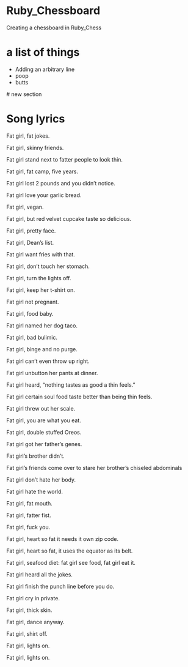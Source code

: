 Ruby_Chessboard
===============
Creating a chessboard in Ruby_Chess
# a list of things
* Adding an arbitrary line
* poop
* butts

<section>
    # new section
</section>

# Song lyrics

Fat girl, fat jokes.

Fat girl, skinny friends.

Fat girl stand next to fatter people to look thin.

Fat girl, fat camp, five years.

Fat girl lost 2 pounds and you didn’t notice.

Fat girl love your garlic bread.

Fat girl, vegan.

Fat girl, but red velvet cupcake taste so delicious.

Fat girl, pretty face.

Fat girl, Dean’s list.

Fat girl want fries with that.

Fat girl, don’t touch her stomach.

Fat girl, turn the lights off.

Fat girl, keep her t-shirt on.

Fat girl not pregnant.

Fat girl, food baby.

Fat girl named her dog taco.

Fat girl, bad bulimic.

Fat girl, binge and no purge.

Fat girl can’t even throw up right.

Fat girl unbutton her pants at dinner.

Fat girl heard, “nothing tastes as good a thin feels.”

Fat girl certain soul food taste better than being thin feels.

Fat girl threw out her scale.

Fat girl, you are what you eat.

Fat girl, double stuffed Oreos.

Fat girl got her father’s genes.

Fat girl’s brother didn’t.

Fat girl’s friends come over to stare her brother’s chiseled abdominals

Fat girl don’t hate her body.

Fat girl hate the world.

Fat girl, fat mouth.

Fat girl, fatter fist.

Fat girl, fuck you.

Fat girl, heart so fat it needs it own zip code.

Fat girl, heart so fat, it uses the equator as its belt.

Fat girl, seafood diet: fat girl see food, fat girl eat it.

Fat girl heard all the jokes.

Fat girl finish the punch line before you do.

Fat girl cry in private.

Fat girl, thick skin.

Fat girl, dance anyway.

Fat girl, shirt off.

Fat girl, lights on.

Fat girl, lights on.
